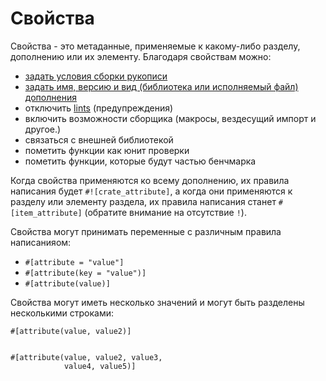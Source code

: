 # Свойства

Свойства - это метаданные, применяемые к какому-либо разделу, дополнению или их элементу.
Благодаря свойствам можно:

<!-- TODO: Link these to their respective examples -->

- [задать условия сборки рукописи](attribute/cfg.md)
- [задать имя, версию и вид (библиотека или исполняемый файл) дополнения](attribute/crate.md)
- отключить [lints](https://en.wikipedia.org/wiki/Lint_%28software%29) (предупреждения)
- включить возможности сборщика (макросы, вездесущий импорт и другое.)
- связаться с внешней библиотекой
- пометить функции как юнит проверки
- пометить функции, которые будут частью бенчмарка

Когда свойства применяются ко всему дополнению, их правила написания будет `#![crate_attribute]`,
а когда они применяются к разделу или элементу раздела,
их правила написания станет `#[item_attribute]` (обратите внимание на отсутствие `!`).

Свойства могут принимать переменные с различным правила написанияом:

- `#[attribute = "value"]`
- `#[attribute(key = "value")]`
- `#[attribute(value)]`

Свойства могут иметь несколько значений и могут быть разделены несколькими строками:

```rust,ignore
#[attribute(value, value2)]


#[attribute(value, value2, value3,
            value4, value5)]
```
